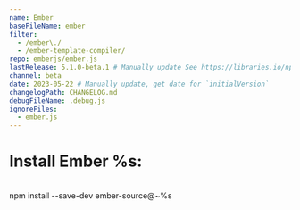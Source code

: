 ```yaml
---
name: Ember
baseFileName: ember
filter:
  - /ember\./
  - /ember-template-compiler/
repo: emberjs/ember.js
lastRelease: 5.1.0-beta.1 # Manually update See https://libraries.io/npm/ember-source throughout
channel: beta
date: 2023-05-22 # Manually update, get date for `initialVersion`
changelogPath: CHANGELOG.md
debugFileName: .debug.js
ignoreFiles:
  - ember.js
---
```


# Install Ember %s:

<br>
npm install --save-dev ember-source@~%s
